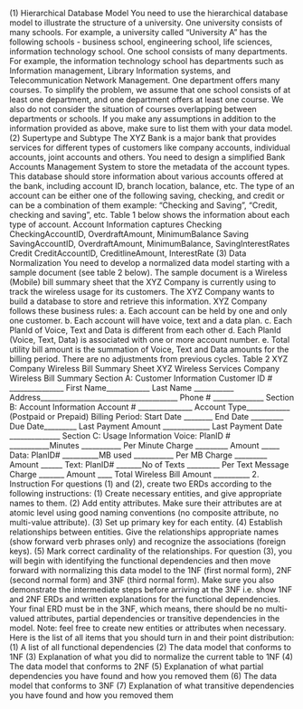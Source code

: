 (1) Hierarchical Database Model
You need to use the hierarchical database model to illustrate the structure of a university. One
university consists of many schools. For example, a university called “University A” has the
following schools - business school, engineering school, life sciences, information technology
school. One school consists of many departments. For example, the information technology
school has departments such as Information management, Library Information systems, and
Telecommunication Network Management. One department offers many courses. To simplify
the problem, we assume that one school consists of at least one department, and one department
offers at least one course. We also do not consider the situation of courses overlapping between
departments or schools. If you make any assumptions in addition to the information provided as
above, make sure to list them with your data model.
(2) Supertype and Subtype
The XYZ Bank is a major bank that provides services for different types of customers like
company accounts, individual accounts, joint accounts and others. You need to design a
simplified Bank Accounts Management System to store the metadata of the account types.
This database should store information about various accounts offered at the bank, including
account ID, branch location, balance, etc. The type of an account can be either one of the
following saving, checking, and credit or can be a combination of them example: “Checking and
Saving”, “Credit, checking and saving”, etc. Table 1 below shows the information about each
type of account.
Account Information captures
Checking CheckingAccountID, OverdraftAmount, MinimumBalance
Saving SavingAccountID, OverdraftAmount, MinimumBalance,
SavingInterestRates
Credit CreditAccountID, CreditlineAmount, InterestRate
(3) Data Normalization
You need to develop a normalized data model starting with a sample document (see table 2
below). The sample document is a Wireless (Mobile) bill summary sheet that the XYZ Company
is currently using to track the wireless usage for its customers. The XYZ Company wants to
build a database to store and retrieve this information.
XYZ Company follows these business rules:
a. Each account can be held by one and only one customer.
b. Each account will have voice, text and a data plan.
c. Each PlanId of Voice, Text and Data is different from each other
d. Each PlanId (Voice, Text, Data) is associated with one or more account number.
e. Total utility bill amount is the summation of Voice, Text and Data amounts for the billing
period. There are no adjustments from previous cycles.
Table 2 XYZ Company Wireless Bill Summary Sheet
XYZ Wireless Services Company
Wireless Bill Summary
Section A: Customer Information
Customer ID # _______________ First Name____________ Last Name ___________
Address______________________________________ Phone # ______________
Section B: Account Information
Account # _______________ Account Type____________ (Postpaid or Prepaid)
Billing Period: Start Date ________ End Date _________ Due Date_________
Last Payment Amount _____________ Last Payment Date ______________
Section C: Usage Information
Voice:
PlanID # ___________Minutes ___________ Per Minute Charge _________ Amount _____
Data:
PlanID# __________MB used ___________ Per MB Charge _________ Amount ______
Text:
PlanID# _______No of Texts _________ Per Text Message Charge _______ Amount ____
Total Wireless Bill Amount __________
2. Instruction
For questions (1) and (2), create two ERDs according to the following instructions:
(1) Create necessary entities, and give appropriate names to them.
(2) Add entity attributes. Make sure their attributes are at atomic level using good naming
conventions (no composite attribute, no multi-value attribute).
(3) Set up primary key for each entity.
(4) Establish relationships between entities. Give the relationships appropriate names (show
forward verb phrases only) and recognize the associations (foreign keys).
(5) Mark correct cardinality of the relationships.
For question (3), you will begin with identifying the functional dependencies and then move
forward with normalizing this data model to the 1NF (first normal form), 2NF (second normal
form) and 3NF (third normal form). Make sure you also demonstrate the intermediate steps
before arriving at the 3NF i.e. show 1NF and 2NF ERDs and written explanations for the
functional dependencies. Your final ERD must be in the 3NF, which means, there should be no
multi-valued attributes, partial dependencies or transitive dependencies in the model.
Note: feel free to create new entities or attributes when necessary.
Here is the list of all items that you should turn in and their point distribution:
(1) A list of all functional dependencies
(2) The data model that conforms to 1NF
(3) Explanation of what you did to normalize the current table to 1NF
(4) The data model that conforms to 2NF
(5) Explanation of what partial dependencies you have found and how you removed them
(6) The data model that conforms to 3NF
(7) Explanation of what transitive dependencies you have found and how you removed them
